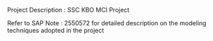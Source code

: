 Project Description : SSC KBO MCI Project

Refer to SAP Note : 2550572 for detailed description on the modeling techniques adopted in the project 